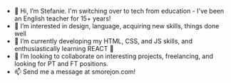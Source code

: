 - 👋 Hi, I’m Stefanie. I'm switching over to tech from education - I've been an English teacher for 15+ years! 
- 👀 I’m interested in design, language, acquiring new skills, things done well 
- 🌱 I’m currently developing my HTML, CSS, and JS skills, and enthusiastically learning REACT 💪
- 💞️ I’m looking to collaborate on interesting projects, freelancing, and looking for PT and FT positions. 
- 📫 Send me a message at smorejon.com!                                                                                                     

<!---
smorejon305/smorejon305 is a ✨ special ✨ repository because its `README.md` (this file) appears on your GitHub profile.
You can click the Preview link to take a look at your changes.
--->

